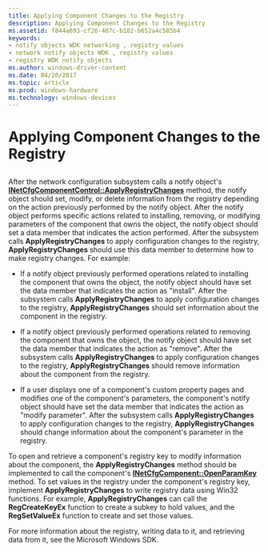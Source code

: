 ```yaml
---
title: Applying Component Changes to the Registry
description: Applying Component Changes to the Registry
ms.assetid: f844a693-cf26-407c-b182-b652a4c585b4
keywords:
- notify objects WDK networking , registry values
- network notify objects WDK , registry values
- registry WDK notify objects
ms.author: windows-driver-content
ms.date: 04/20/2017
ms.topic: article
ms.prod: windows-hardware
ms.technology: windows-devices
---
```


# Applying Component Changes to the Registry


## <a href="" id="ddk-applying-component-changes-to-the-registry-ng"></a>


After the network configuration subsystem calls a notify object's [**INetCfgComponentControl::ApplyRegistryChanges**](https://msdn.microsoft.com/library/windows/hardware/ff547727) method, the notify object should set, modify, or delete information from the registry depending on the action previously performed by the notify object. After the notify object performs specific actions related to installing, removing, or modifying parameters of the component that owns the object, the notify object should set a data member that indicates the action performed. After the subsystem calls **ApplyRegistryChanges** to apply configuration changes to the registry, **ApplyRegistryChanges** should use this data member to determine how to make registry changes. For example:

-   If a notify object previously performed operations related to installing the component that owns the object, the notify object should have set the data member that indicates the action as "install". After the subsystem calls **ApplyRegistryChanges** to apply configuration changes to the registry, **ApplyRegistryChanges** should set information about the component in the registry.

-   If a notify object previously performed operations related to removing the component that owns the object, the notify object should have set the data member that indicates the action as "remove". After the subsystem calls **ApplyRegistryChanges** to apply configuration changes to the registry, **ApplyRegistryChanges** should remove information about the component from the registry.

-   If a user displays one of a component's custom property pages and modifies one of the component's parameters, the component's notify object should have set the data member that indicates the action as "modify parameter". After the subsystem calls **ApplyRegistryChanges** to apply configuration changes to the registry, **ApplyRegistryChanges** should change information about the component's parameter in the registry.

To open and retrieve a component's registry key to modify information about the component, the **ApplyRegistryChanges** method should be implemented to call the component's [**INetCfgComponent::OpenParamKey**](https://msdn.microsoft.com/library/windows/hardware/ff547890) method. To set values in the registry under the component's registry key, implement **ApplyRegistryChanges** to write registry data using Win32 functions. For example, **ApplyRegistryChanges** can call the **RegCreateKeyEx** function to create a subkey to hold values, and the **RegSetValueEx** function to create and set those values.

For more information about the registry, writing data to it, and retrieving data from it, see the Microsoft Windows SDK.

 

 





